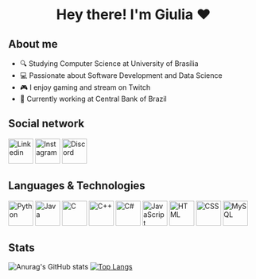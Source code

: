 # <p align="center"> Hey there! I'm Giulia ❤️</p>

## About me
- 🔍 Studying Computer Science at University of Brasília
- 💻 Passionate about Software Development and Data Science
- 🎮 I enjoy gaming and stream on Twitch
- 🏦 Currently working at Central Bank of Brazil

## Social network
[<img src="https://github.com/user-attachments/assets/8b298ee7-644c-4955-b8f5-47fc55c1727c" alt="Linkedin" width="50" height="50">](https://www.linkedin.com/in/giuliamf)
[<img src="https://github.com/user-attachments/assets/87ddcceb-f459-4508-9988-35f16bc23a39" alt="Instagram" width="50" height="50">](https://www.instagram.com/_giumf/)
[<img src="https://github.com/user-attachments/assets/115548f8-426c-4848-a004-9cf49c1caa32" alt="Discord" width="50" height="50">](discord.com/users/535638899998064640)

## Languages & Technologies
<img src= "https://github.com/user-attachments/assets/59a4078a-2e79-430b-9027-9a411bedf8b1" alt="Python" width="50" height="50">
<img src= "https://github.com/user-attachments/assets/0010ce20-7408-44ba-b559-7a3e85edc03a" alt="Java" width="50" height="50">
<img src= "https://github.com/user-attachments/assets/74fcaa75-10a3-4edf-8e0d-ec238ada22c5" alt="C" width="50" height="50">
<img src= "https://github.com/user-attachments/assets/e9ab957c-e872-4bff-b2e9-9378233db81c" alt="C++" width="50" height="50">
<img src= "https://github.com/user-attachments/assets/753c3298-e911-4b3a-9d29-67c5a99b50ae" alt="C#" width="50" height="50">
<img src= "https://github.com/user-attachments/assets/14566eac-568a-4f92-be42-985f8d40c99c" alt="JavaScript" width="50" height="50">
<img src= "https://github.com/user-attachments/assets/7b34b64f-df91-42ec-9d23-feb0d61a333d" alt="HTML" width="50" height="50">
<img src= "https://github.com/user-attachments/assets/c8b9e3ae-53ed-4c43-970b-03f0bda14bdf" alt="CSS" width="50" height="50">
<img src= "https://github.com/user-attachments/assets/39c01f63-f94b-42af-82b8-87b8b2951050" alt="MySQL" width="50" height="50">

## Stats

![Anurag's GitHub stats](https://github-readme-stats.vercel.app/api?username=giuliamf&show_icons=true&rank_icon=github)
[![Top Langs](https://github-readme-stats.vercel.app/api/top-langs/?username=giuliamf&layout=donut)](https://github.com/giuliamf/github-readme-stats)






